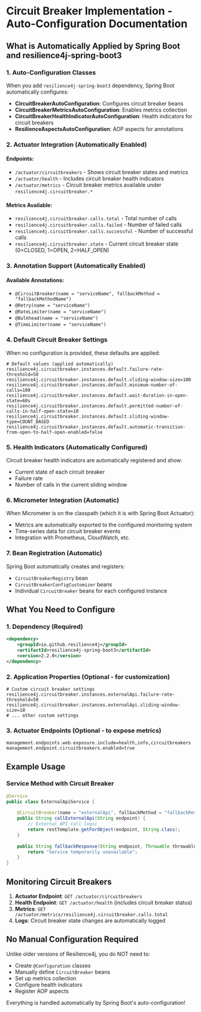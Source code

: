 # Circuit Breaker Implementation - Auto-Configuration Documentation

## What is Automatically Applied by Spring Boot and resilience4j-spring-boot3

### 1. Auto-Configuration Classes
When you add `resilience4j-spring-boot3` dependency, Spring Boot automatically configures:

- **CircuitBreakerAutoConfiguration**: Configures circuit breaker beans
- **CircuitBreakerMetricsAutoConfiguration**: Enables metrics collection
- **CircuitBreakerHealthIndicatorAutoConfiguration**: Health indicators for circuit breakers
- **ResilienceAspectsAutoConfiguration**: AOP aspects for annotations

### 2. Actuator Integration (Automatically Enabled)

#### Endpoints:
- `/actuator/circuitbreakers` - Shows circuit breaker states and metrics
- `/actuator/health` - Includes circuit breaker health indicators
- `/actuator/metrics` - Circuit breaker metrics available under `resilience4j.circuitbreaker.*`

#### Metrics Available:
- `resilience4j.circuitbreaker.calls.total` - Total number of calls
- `resilience4j.circuitbreaker.calls.failed` - Number of failed calls
- `resilience4j.circuitbreaker.calls.successful` - Number of successful calls
- `resilience4j.circuitbreaker.state` - Current circuit breaker state (0=CLOSED, 1=OPEN, 2=HALF_OPEN)

### 3. Annotation Support (Automatically Enabled)

#### Available Annotations:
- `@CircuitBreaker(name = "serviceName", fallbackMethod = "fallbackMethodName")`
- `@Retry(name = "serviceName")`
- `@RateLimiter(name = "serviceName")`
- `@Bulkhead(name = "serviceName")`
- `@TimeLimiter(name = "serviceName")`

### 4. Default Circuit Breaker Settings

When no configuration is provided, these defaults are applied:
```properties
# Default values (applied automatically)
resilience4j.circuitbreaker.instances.default.failure-rate-threshold=50
resilience4j.circuitbreaker.instances.default.sliding-window-size=100
resilience4j.circuitbreaker.instances.default.minimum-number-of-calls=100
resilience4j.circuitbreaker.instances.default.wait-duration-in-open-state=60s
resilience4j.circuitbreaker.instances.default.permitted-number-of-calls-in-half-open-state=10
resilience4j.circuitbreaker.instances.default.sliding-window-type=COUNT_BASED
resilience4j.circuitbreaker.instances.default.automatic-transition-from-open-to-half-open-enabled=false
```

### 5. Health Indicators (Automatically Configured)

Circuit breaker health indicators are automatically registered and show:
- Current state of each circuit breaker
- Failure rate
- Number of calls in the current sliding window

### 6. Micrometer Integration (Automatic)

When Micrometer is on the classpath (which it is with Spring Boot Actuator):
- Metrics are automatically exported to the configured monitoring system
- Time-series data for circuit breaker events
- Integration with Prometheus, CloudWatch, etc.

### 7. Bean Registration (Automatic)

Spring Boot automatically creates and registers:
- `CircuitBreakerRegistry` bean
- `CircuitBreakerConfigCustomizer` beans
- Individual `CircuitBreaker` beans for each configured instance

## What You Need to Configure

### 1. Dependency (Required)
```xml
<dependency>
    <groupId>io.github.resilience4j</groupId>
    <artifactId>resilience4j-spring-boot3</artifactId>
    <version>2.2.0</version>
</dependency>
```

### 2. Application Properties (Optional - for customization)
```properties
# Custom circuit breaker settings
resilience4j.circuitbreaker.instances.externalApi.failure-rate-threshold=50
resilience4j.circuitbreaker.instances.externalApi.sliding-window-size=10
# ... other custom settings
```

### 3. Actuator Endpoints (Optional - to expose metrics)
```properties
management.endpoints.web.exposure.include=health,info,circuitbreakers
management.endpoint.circuitbreakers.enabled=true
```

## Example Usage

### Service Method with Circuit Breaker
```java
@Service
public class ExternalApiService {
    
    @CircuitBreaker(name = "externalApi", fallbackMethod = "fallbackResponse")
    public String callExternalApi(String endpoint) {
        // External API call logic
        return restTemplate.getForObject(endpoint, String.class);
    }
    
    public String fallbackResponse(String endpoint, Throwable throwable) {
        return "Service temporarily unavailable";
    }
}
```

## Monitoring Circuit Breakers

1. **Actuator Endpoint**: `GET /actuator/circuitbreakers`
2. **Health Endpoint**: `GET /actuator/health` (includes circuit breaker status)
3. **Metrics**: `GET /actuator/metrics/resilience4j.circuitbreaker.calls.total`
4. **Logs**: Circuit breaker state changes are automatically logged

## No Manual Configuration Required

Unlike older versions of Resilience4j, you do NOT need to:
- Create `@Configuration` classes
- Manually define `CircuitBreaker` beans
- Set up metrics collection
- Configure health indicators
- Register AOP aspects

Everything is handled automatically by Spring Boot's auto-configuration!
